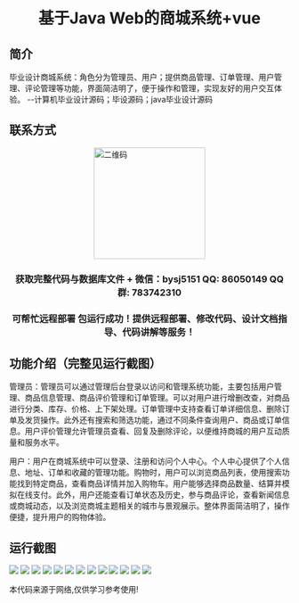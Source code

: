 <p><h1 align="center">基于Java Web的商城系统+vue</h1></p>

## 简介
毕业设计商城系统：角色分为管理员、用户；提供商品管理、订单管理、用户管理、评论管理等功能，界面简洁明了，便于操作和管理，实现友好的用户交互体验。    --计算机毕业设计源码；毕设源码；java毕业设计源码


## 联系方式
<img src="https://bs-1329754181.cos.ap-shanghai.myqcloud.com/wx.jpg" alt="二维码" style="display: block; margin: 0 auto;" width="200px">
<p><h3 align="center">获取完整代码与数据库文件 + 微信：bysj5151 QQ: 86050149 QQ群: 783742310</h3></p>
<p><h3 align="center">可帮忙远程部署 包运行成功！提供远程部署、修改代码、设计文档指导、代码讲解等服务！</h3></p>

## 功能介绍（完整见运行截图）
管理员：管理员可以通过管理后台登录以访问和管理系统功能，主要包括用户管理、商品信息管理、商品评价管理和订单管理。可以对用户进行增删改查，对商品进行分类、库存、价格、上下架处理。订单管理中支持查看订单详细信息、删除订单及发货操作。此外还有搜索和筛选功能，通过不同条件查询用户、商品或订单信息。用户评价管理允许管理员查看、回复及删除评论，以便维持商城的用户互动质量和服务水平。

用户：用户在商城系统中可以登录、注册和访问个人中心。个人中心提供了个人信息、地址、订单和收藏的管理功能。购物时，用户可以浏览商品列表，使用搜索功能找到特定商品，查看商品详情并加入购物车。用户能够选择商品数量、结算并模拟在线支付。此外，用户还能查看订单状态及历史，参与商品评论，查看新闻信息或商城动态，以及浏览商城主题相关的城市与景观展示。整体界面简洁明了，操作便捷，提升用户的购物体验。


## 运行截图
![](https://bs-1329754181.cos.ap-shanghai.myqcloud.com/ssm/JavaWebMallSystem/img/001.jpg)
![](https://bs-1329754181.cos.ap-shanghai.myqcloud.com/ssm/JavaWebMallSystem/img/002.jpg)
![](https://bs-1329754181.cos.ap-shanghai.myqcloud.com/ssm/JavaWebMallSystem/img/003.jpg)
![](https://bs-1329754181.cos.ap-shanghai.myqcloud.com/ssm/JavaWebMallSystem/img/004.jpg)
![](https://bs-1329754181.cos.ap-shanghai.myqcloud.com/ssm/JavaWebMallSystem/img/005.jpg)
![](https://bs-1329754181.cos.ap-shanghai.myqcloud.com/ssm/JavaWebMallSystem/img/006.jpg)
![](https://bs-1329754181.cos.ap-shanghai.myqcloud.com/ssm/JavaWebMallSystem/img/007.jpg)
![](https://bs-1329754181.cos.ap-shanghai.myqcloud.com/ssm/JavaWebMallSystem/img/008.jpg)
![](https://bs-1329754181.cos.ap-shanghai.myqcloud.com/ssm/JavaWebMallSystem/img/009.jpg)
![](https://bs-1329754181.cos.ap-shanghai.myqcloud.com/ssm/JavaWebMallSystem/img/010.jpg)
![](https://bs-1329754181.cos.ap-shanghai.myqcloud.com/ssm/JavaWebMallSystem/img/011.jpg)
![](https://bs-1329754181.cos.ap-shanghai.myqcloud.com/ssm/JavaWebMallSystem/img/012.jpg)
![](https://bs-1329754181.cos.ap-shanghai.myqcloud.com/ssm/JavaWebMallSystem/img/013.jpg)

<p>本代码来源于网络,仅供学习参考使用!</p>
